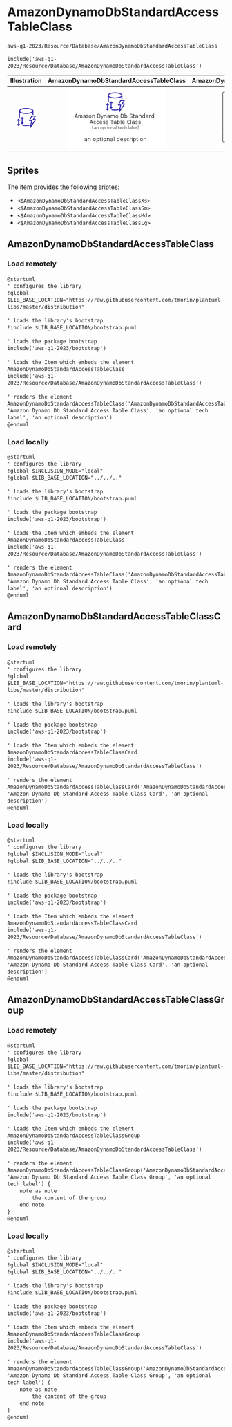 # AmazonDynamoDbStandardAccessTableClass


```text
aws-q1-2023/Resource/Database/AmazonDynamoDbStandardAccessTableClass
```

```text
include('aws-q1-2023/Resource/Database/AmazonDynamoDbStandardAccessTableClass')
```



| Illustration | AmazonDynamoDbStandardAccessTableClass | AmazonDynamoDbStandardAccessTableClassCard | AmazonDynamoDbStandardAccessTableClassGroup |
| :---: | :---: | :---: | :---: |
| ![illustration for Illustration](../../../aws-q1-2023/Resource/Database/AmazonDynamoDbStandardAccessTableClass.png) | ![illustration for AmazonDynamoDbStandardAccessTableClass](../../../aws-q1-2023/Resource/Database/AmazonDynamoDbStandardAccessTableClass.Local.png) | ![illustration for AmazonDynamoDbStandardAccessTableClassCard](../../../aws-q1-2023/Resource/Database/AmazonDynamoDbStandardAccessTableClassCard.Local.png) | ![illustration for AmazonDynamoDbStandardAccessTableClassGroup](../../../aws-q1-2023/Resource/Database/AmazonDynamoDbStandardAccessTableClassGroup.Local.png) |



## Sprites
The item provides the following sriptes:

- `<$AmazonDynamoDbStandardAccessTableClassXs>`
- `<$AmazonDynamoDbStandardAccessTableClassSm>`
- `<$AmazonDynamoDbStandardAccessTableClassMd>`
- `<$AmazonDynamoDbStandardAccessTableClassLg>`





## AmazonDynamoDbStandardAccessTableClass

### Load remotely
```plantuml
@startuml
' configures the library
!global $LIB_BASE_LOCATION="https://raw.githubusercontent.com/tmorin/plantuml-libs/master/distribution"

' loads the library's bootstrap
!include $LIB_BASE_LOCATION/bootstrap.puml

' loads the package bootstrap
include('aws-q1-2023/bootstrap')

' loads the Item which embeds the element AmazonDynamoDbStandardAccessTableClass
include('aws-q1-2023/Resource/Database/AmazonDynamoDbStandardAccessTableClass')

' renders the element
AmazonDynamoDbStandardAccessTableClass('AmazonDynamoDbStandardAccessTableClass', 'Amazon Dynamo Db Standard Access Table Class', 'an optional tech label', 'an optional description')
@enduml
```

### Load locally
```plantuml
@startuml
' configures the library
!global $INCLUSION_MODE="local"
!global $LIB_BASE_LOCATION="../../.."

' loads the library's bootstrap
!include $LIB_BASE_LOCATION/bootstrap.puml

' loads the package bootstrap
include('aws-q1-2023/bootstrap')

' loads the Item which embeds the element AmazonDynamoDbStandardAccessTableClass
include('aws-q1-2023/Resource/Database/AmazonDynamoDbStandardAccessTableClass')

' renders the element
AmazonDynamoDbStandardAccessTableClass('AmazonDynamoDbStandardAccessTableClass', 'Amazon Dynamo Db Standard Access Table Class', 'an optional tech label', 'an optional description')
@enduml
```

## AmazonDynamoDbStandardAccessTableClassCard

### Load remotely
```plantuml
@startuml
' configures the library
!global $LIB_BASE_LOCATION="https://raw.githubusercontent.com/tmorin/plantuml-libs/master/distribution"

' loads the library's bootstrap
!include $LIB_BASE_LOCATION/bootstrap.puml

' loads the package bootstrap
include('aws-q1-2023/bootstrap')

' loads the Item which embeds the element AmazonDynamoDbStandardAccessTableClassCard
include('aws-q1-2023/Resource/Database/AmazonDynamoDbStandardAccessTableClass')

' renders the element
AmazonDynamoDbStandardAccessTableClassCard('AmazonDynamoDbStandardAccessTableClassCard', 'Amazon Dynamo Db Standard Access Table Class Card', 'an optional description')
@enduml
```

### Load locally
```plantuml
@startuml
' configures the library
!global $INCLUSION_MODE="local"
!global $LIB_BASE_LOCATION="../../.."

' loads the library's bootstrap
!include $LIB_BASE_LOCATION/bootstrap.puml

' loads the package bootstrap
include('aws-q1-2023/bootstrap')

' loads the Item which embeds the element AmazonDynamoDbStandardAccessTableClassCard
include('aws-q1-2023/Resource/Database/AmazonDynamoDbStandardAccessTableClass')

' renders the element
AmazonDynamoDbStandardAccessTableClassCard('AmazonDynamoDbStandardAccessTableClassCard', 'Amazon Dynamo Db Standard Access Table Class Card', 'an optional description')
@enduml
```

## AmazonDynamoDbStandardAccessTableClassGroup

### Load remotely
```plantuml
@startuml
' configures the library
!global $LIB_BASE_LOCATION="https://raw.githubusercontent.com/tmorin/plantuml-libs/master/distribution"

' loads the library's bootstrap
!include $LIB_BASE_LOCATION/bootstrap.puml

' loads the package bootstrap
include('aws-q1-2023/bootstrap')

' loads the Item which embeds the element AmazonDynamoDbStandardAccessTableClassGroup
include('aws-q1-2023/Resource/Database/AmazonDynamoDbStandardAccessTableClass')

' renders the element
AmazonDynamoDbStandardAccessTableClassGroup('AmazonDynamoDbStandardAccessTableClassGroup', 'Amazon Dynamo Db Standard Access Table Class Group', 'an optional tech label') {
    note as note
        the content of the group
    end note
}
@enduml
```

### Load locally
```plantuml
@startuml
' configures the library
!global $INCLUSION_MODE="local"
!global $LIB_BASE_LOCATION="../../.."

' loads the library's bootstrap
!include $LIB_BASE_LOCATION/bootstrap.puml

' loads the package bootstrap
include('aws-q1-2023/bootstrap')

' loads the Item which embeds the element AmazonDynamoDbStandardAccessTableClassGroup
include('aws-q1-2023/Resource/Database/AmazonDynamoDbStandardAccessTableClass')

' renders the element
AmazonDynamoDbStandardAccessTableClassGroup('AmazonDynamoDbStandardAccessTableClassGroup', 'Amazon Dynamo Db Standard Access Table Class Group', 'an optional tech label') {
    note as note
        the content of the group
    end note
}
@enduml
```

